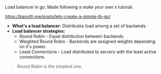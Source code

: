 Load balancer in go.
Made following a _make your own x_ tutorial.

https://kasvith.me/posts/lets-create-a-simple-lb-go/

- **What's a load balancer:** Distributes load among a set of backends.
- **Load balancer strategies:**
    - Round Robin - Equal distribution between backends.
    - Weighted Round Robin - Backends are assigned weights depending on it's power.
    - Least Connections - Load distributed to servers with the least active connections.

> Round Robin is the simplest one.

